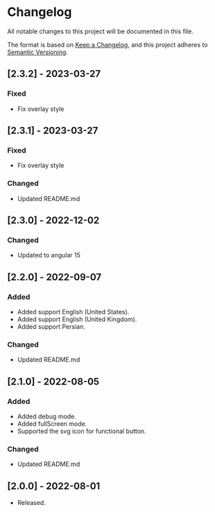 # Changelog

All notable changes to this project will be documented in this file.

The format is based on [Keep a Changelog](https://keepachangelog.com/en/1.0.0/),
and this project adheres to [Semantic Versioning](https://semver.org/spec/v2.0.0.html).

## [2.3.2] - 2023-03-27

### Fixed

- Fix overlay style

## [2.3.1] - 2023-03-27

### Fixed

- Fix overlay style

### Changed

- Updated README.md

## [2.3.0] - 2022-12-02

### Changed

- Updated to angular 15

## [2.2.0] - 2022-09-07

### Added

- Added support English (United States).
- Added support English (United Kingdom).
- Added support Persian.

### Changed

- Updated README.md

## [2.1.0] - 2022-08-05

### Added

- Added debug mode.
- Added fullScreen mode.
- Supported the svg icon for functional button.

### Changed

- Updated README.md

## [2.0.0] - 2022-08-01

- Released.
